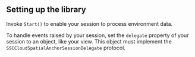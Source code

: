 ## Setting up the library

Invoke `Start()` to enable your session to process environment data.

To handle events raised by your session, set the `delegate` property of your session to an object, like your view. This object must implement the `SSCCloudSpatialAnchorSessionDelegate` protocol.
